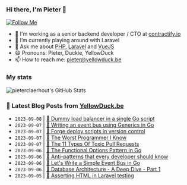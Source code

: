 ### Hi there, I'm Pieter 👋  
[![Follow Me](https://img.shields.io/github/followers/pieterclaerhout?label=Follow&style=social)](https://github.com/pieterclaerhout)

- 🏢 I'm working as a senior backend developer / CTO at [contractify.io](https://contractify.io)
- 🌱 I’m currently playing around with Laravel
- 💬 Ask me about [PHP](https://php.net), [Laravel](http://laravel.com) and [VueJS](https://vuejs.org)
- 😄 Pronouns: Pieter, Duckie, YellowDuck
- 📫 How to reach me: pieter@yellowduck.be

### My stats

![pieterclaerhout's GitHub Stats](https://github-readme-stats.vercel.app/api?username=pieterclaerhout&show_icons=true&count_private=true&line_height=40)

### 📩 Latest Blog Posts from [YellowDuck.be](https://www.yellowduck.be/)
<!-- BLOG-POST-LIST:START -->
- `2023-09-08` | [🔗 Dummy load balancer in a single Go script](https://www.yellowduck.be/posts/dummy-load-balancer-in-a-single-go-script)  
- `2023-09-07` | [🐥 Writing an event bus using Generics in Go](https://www.yellowduck.be/posts/writing-an-event-bus-using-generics-in-go)  
- `2023-09-07` | [🔗 Forge deploy scripts in version control](https://www.yellowduck.be/posts/forge-deploy-scripts-in-version-control)  
- `2023-09-07` | [🔗 The Worst Programmer I Know](https://www.yellowduck.be/posts/the-worst-programmer-i-know)  
- `2023-09-07` | [🔗 The 11 Types Of Toxic Pull Requests](https://www.yellowduck.be/posts/the-11-types-of-toxic-pull-requests)  
- `2023-09-06` | [🐥 The Functional Options Pattern in Go](https://www.yellowduck.be/posts/the-functional-options-pattern-in-go)  
- `2023-09-06` | [🔗 Anti-patterns that every developer should know](https://www.yellowduck.be/posts/anti-patterns-that-every-developer-should-know)  
- `2023-09-06` | [🔗 Let&#39;s Write a Simple Event Bus in Go](https://www.yellowduck.be/posts/lets-write-a-simple-event-bus-in-go)  
- `2023-09-06` | [🔗 Database Architecture - A Deep Dive - Part 1](https://www.yellowduck.be/posts/database-architecture-a-deep-dive-part-1)  
- `2023-09-05` | [🐥 Asserting HTML in Laravel testing](https://www.yellowduck.be/posts/asserting-html-in-laravel-testing)  

<!-- BLOG-POST-LIST:END -->

